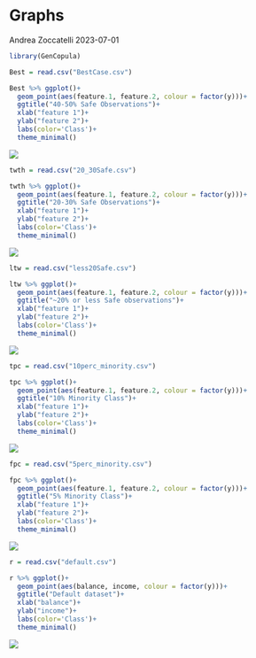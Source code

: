 Graphs
================
Andrea Zoccatelli
2023-07-01

``` r
library(GenCopula)
```

``` r
Best = read.csv("BestCase.csv")

Best %>% ggplot()+
  geom_point(aes(feature.1, feature.2, colour = factor(y)))+
  ggtitle("40-50% Safe Observations")+
  xlab("feature 1")+
  ylab("feature 2")+
  labs(color='Class')+
  theme_minimal()
```

![](Graphs_files/figure-gfm/BestCase-1.png)<!-- -->

``` r
twth = read.csv("20_30Safe.csv")

twth %>% ggplot()+
  geom_point(aes(feature.1, feature.2, colour = factor(y)))+
  ggtitle("20-30% Safe Observations")+
  xlab("feature 1")+
  ylab("feature 2")+
  labs(color='Class')+
  theme_minimal()
```

![](Graphs_files/figure-gfm/20_30Safe-1.png)<!-- -->

``` r
ltw = read.csv("less20Safe.csv")

ltw %>% ggplot()+
  geom_point(aes(feature.1, feature.2, colour = factor(y)))+
  ggtitle("~20% or less Safe observations")+
  xlab("feature 1")+
  ylab("feature 2")+
  labs(color='Class')+
  theme_minimal()
```

![](Graphs_files/figure-gfm/less20Safe-1.png)<!-- -->

``` r
tpc = read.csv("10perc_minority.csv")

tpc %>% ggplot()+
  geom_point(aes(feature.1, feature.2, colour = factor(y)))+
  ggtitle("10% Minority Class")+
  xlab("feature 1")+
  ylab("feature 2")+
  labs(color='Class')+
  theme_minimal()
```

![](Graphs_files/figure-gfm/10perc_minority-1.png)<!-- -->

``` r
fpc = read.csv("5perc_minority.csv")

fpc %>% ggplot()+
  geom_point(aes(feature.1, feature.2, colour = factor(y)))+
  ggtitle("5% Minority Class")+
  xlab("feature 1")+
  ylab("feature 2")+
  labs(color='Class')+
  theme_minimal()
```

![](Graphs_files/figure-gfm/5perc_minority-1.png)<!-- -->

``` r
r = read.csv("default.csv")

r %>% ggplot()+
  geom_point(aes(balance, income, colour = factor(y)))+
  ggtitle("Default dataset")+
  xlab("balance")+
  ylab("income")+
  labs(color='Class')+
  theme_minimal()
```

![](Graphs_files/figure-gfm/default-1.png)<!-- -->
